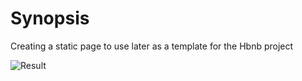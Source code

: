 # Synopsis

Creating a static page to use later as a template for the Hbnb project

![Result](/images/Final.png)
